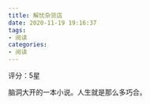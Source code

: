 ```yaml
---
title: 解忧杂货店
date: 2020-11-19 19:16:37
tags:
- 阅读
categories:
- 阅读
---
```

评分：5星

脑洞大开的一本小说。人生就是那么多巧合。